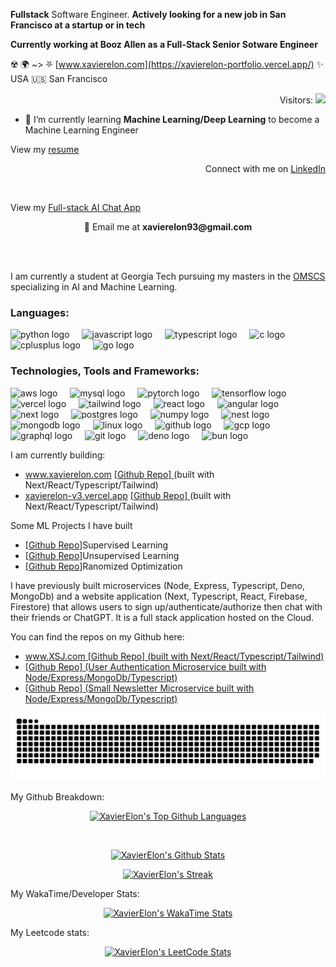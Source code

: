  **Fullstack** Software Engineer. **Actively looking for a new job in San Francisco at a startup or in tech**
 
 **Currently working at Booz Allen as a Full-Stack Senior Sotware Engineer**

☢️ 🌍 ~> ⛧ [www.xavierelon.com](https://xavierelon-portfolio.vercel.app/) ✨ 
USA 🇺🇸 San Francisco
<div align="right">
  Visitors:
  <img src="https://profile-counter.glitch.me/xavierelon/count.svg?"  />
</div>

- 🌱 I’m currently learning **Machine Learning/Deep Learning** to become a Machine Learning Engineer


View my <a href="https://xavierelon.github.io/resume/resume.pdf">resume</a> <p align="right"> Connect with me on <a href="https://www.linkedin.com/in/xavierelon/">LinkedIn</a></p>

<br/>

View my <a href="https://xsj-ui.vercel.app/">Full-stack AI Chat App</a> <p align="left"> 

<p align="center"> 💬 Email me at <b>xavierelon93@gmail.com</b></p>

<br><br>

<p>I am currently a student at Georgia Tech pursuing my masters in the <a href="https://omscs.gatech.edu/current-courses">OMSCS</a> specializing in AI and Machine Learning.</p>

<h3 align="left">Languages:</h3>
<div align="left">
  <img src="https://www.vectorlogo.zone/logos/python/python-horizontal.svg" height="40" alt="python logo"  />
  <img width="12" />
  <img src="https://www.vectorlogo.zone/logos/javascript/javascript-ar21.svg" height="40" alt="javascript logo"  />
  <img width="12" />
  <img src="https://www.vectorlogo.zone/logos/typescriptlang/typescriptlang-ar21.svg" height="40" alt="typescript logo"  />
  <img width="12" />
  <img src="https://cdn.jsdelivr.net/gh/devicons/devicon/icons/c/c-original.svg" height="40" alt="c logo"  />
  <img width="12" />
  <img src="https://cdn.jsdelivr.net/gh/devicons/devicon/icons/cplusplus/cplusplus-original.svg" height="40" alt="cplusplus logo"  />
  <img width="12" />
  <img src="https://www.vectorlogo.zone/logos/golang/golang-ar21.svg" height="40" alt="go logo"  />
  <img width="12" />
</div>

<h3 align="left">Technologies, Tools and Frameworks:</h3>
<div align="left">
  <img src="https://www.vectorlogo.zone/logos/amazon_aws/amazon_aws-ar21.svg" height="40" alt="aws logo"  />
  <img width="12" />
  <img src="https://www.vectorlogo.zone/logos/mysql/mysql-horizontal.svg" height="40" alt="mysql logo"  />
  <img width="12" />
  <img src="https://www.vectorlogo.zone/logos/pytorch/pytorch-ar21.svg" height="40" alt="pytorch logo"  />
  <img width="12" />
  <img src="https://www.vectorlogo.zone/logos/tensorflow/tensorflow-ar21.svg" height="40" alt="tensorflow logo"  />
  <img width="12" />
  <img src="https://www.vectorlogo.zone/logos/vercel/vercel-ar21.svg" height="40" alt="vercel logo"  />
  <img width="12" />
  <img src="https://www.vectorlogo.zone/logos/tailwindcss/tailwindcss-ar21.svg" height="40" alt="tailwind logo"  />
  <img width="12" />
  <img src="https://www.vectorlogo.zone/logos/reactjs/reactjs-ar21.svg" height="40" alt="react logo"  />
  <img width="12" />
  <img src="https://www.vectorlogo.zone/logos/angular/angular-ar21.svg" height="40" alt="angular logo"  />
  <img width="12" />
  <img src="https://www.vectorlogo.zone/logos/nextjs/nextjs-ar21.svg" height="40" alt="next logo"  />
  <img width="12" />
  <img src="https://www.vectorlogo.zone/logos/postgresql/postgresql-ar21.svg" height="40" alt="postgres logo"  />
  <img width="12" />
  <img src="https://www.vectorlogo.zone/logos/numpy/numpy-ar21.svg" height="40" alt="numpy logo"  />
  <img width="12" />
  <img src="https://www.vectorlogo.zone/logos/nestjs/nestjs-ar21.svg" height="40" alt="nest logo"  />
  <img width="12" />
  <img src="https://www.vectorlogo.zone/logos/mongodb/mongodb-ar21.svg" height="40" alt="mongodb logo"  />
  <img width="12" />
  <img src="https://www.vectorlogo.zone/logos/linux/linux-ar21.svg" height="40" alt="linux logo"  />
  <img width="12" />
  <img src="https://www.vectorlogo.zone/logos/github/github-ar21.svg" height="40" alt="github logo"  />
  <img width="12" />
  <img src="https://www.vectorlogo.zone/logos/google_cloud/google_cloud-ar21.svg" height="40" alt="gcp logo"  />
  <img width="12" />
  <img src="https://www.vectorlogo.zone/logos/graphql/graphql-ar21.svg" height="40" alt="graphql logo"  />
  <img width="12" />
  <img src="https://www.vectorlogo.zone/logos/git-scm/git-scm-ar21.svg" height="40" alt="git logo"  />
  <img width="12" />
  <img src="https://www.vectorlogo.zone/logos/deno/deno-ar21~v1.svg" height="40" alt="deno logo"  />
  <img width="12" />
  <img src="https://www.vectorlogo.zone/logos/bunsh/bunsh-ar21.svg" height="40" alt="bun logo"  />
  <img width="12" />
</div>


<p>I am currently building:</p>
<ul>
    <li><a href="www.xavierelon.com">www.xavierelon.com</a>  <a href="https://github.com/XavierElon/xavierelon-portfolio">  [Github Repo] </a>(built with Next/React/Typescript/Tailwind)</li>
    <li><a href="xavierelon-v3.vercel.app">xavierelon-v3.vercel.app</a>     <a href="https://github.com/XavierElon/xavierelon-v3">  [Github Repo] </a>(built with Next/React/Typescript/Tailwind)</li>
</ul>

<p>Some ML Projects I have built</p>
<ul>
    <li><a href="https://github.com/XavierElon/ML-supervised-learning">[Github Repo]</a>Supervised Learning</li>
    <li><a href="https://github.com/XavierElon/ML-unsupervised-learning">[Github Repo]</a>Unsupervised Learning</li>
    <li><a href="https://github.com/XavierElon/ML-randomized-optimization">[Github Repo]</a>Ranomized Optimization</li>
</ul>

<p> I have previously built microservices (Node, Express, Typescript, Deno, MongoDb) and a website application (Next, Typescript, React, Firebase, Firestore) that allows users to sign up/authenticate/authorize then chat with their friends or ChatGPT. It is a full stack application hosted on the Cloud.</p>
<p> You can find the repos on my Github here: </p>

  <ul>
    <li><a href="https://xsj-ui.vercel.app/">www.XSJ.com</a><a href="https://github.com/XavierElon/xsj-consulting-ui">  [Github Repo] (built with Next/React/Typescript/Tailwind)</a> </li>
    <li><a href="https://github.com/XavierElon/xsj-users-microservice">[Github Repo] (User Authentication Microservice built with Node/Express/MongoDb/Typescript)</a></li>
    <li><a href="https://github.com/XavierElon/xsj-newsletter-microservice">[Github Repo] (Small Newsletter Microservice built with Node/Express/MongoDb/Typescript)</a></li>
<!--     <li><a href="https://github.com/XavierElon/xsj-ui-starter-app">Next/React/Typescript Website</a></li> -->
<!--     <li><a href="https://github.com/XavierElon/xsj-reusable-component-library">React/Next/Typescript Reusable Component Library</a></li> -->
<!--     <li><a href="https://github.com/XavierElon/xsj-deno-microservice">Deno/Typescript Microservice</a></li> -->
  </ul>

<img src="https://raw.githubusercontent.com/xavierelon/xavierelon/output/snake.svg" alt="Snake animation" />

My Github Breakdown:
<br />
<p align="center">
  <a href="https://github.com/XavierElon/">
    <img title="XavierElon's Top Github Languages" alt="XavierElon's Top Github Languages" src="https://github-readme-stats.vercel.app/api/top-langs/?username=XavierElon&layout=donut-vertical&theme=cobalt" />
  </a>
</p>

<br />

<p align="center">
  <a href="https://github.com/XaiverElon">
    <img title="XavierElon's Github Stats" alt="XavierElon's Github Stats" src="https://github-readme-stats-xavierelons-projects.vercel.app/api?username=XavierElon&show_icons=true&count_private=true&include_all_commits=true&custom_title=GitHub%20Stats&number_format=long&show=prs_merged,prs_merged_percentage&theme=cobalt" />
  </a>
</p>
  
<p align="center">
  <a href="https://github.com/XavierElon#user-activity-overview">
    <img title="XavierElon's Github Streak" alt="XavierElon's Streak" src="https://github-readme-streak-stats.herokuapp.com/?user=XavierElon&theme=cobalt" />
  </a>
</p>

My WakaTime/Developer Stats:
<p align="center">
  <a href="https://wakatime.com/@XavierElon">
    <img title="XavierElon's WakaTime Stats" alt="XavierElon's WakaTime Stats" src="https://github-readme-stats.vercel.app/api/wakatime?username=xavierelon&theme=cobalt" />
  </a>
</p>

My Leetcode stats:
<br />

<p align="center">
  <a href="https://github.com/XavierElon/LeetCode-Stats-Card" target="_blank">
    <img title="XavierElon's LeetCode Stats" alt="XavierElon's LeetCode Stats" src="https://leetcard.jacoblin.cool/XavierElon?theme=unicorn&font=Courier%20Prime&ext=activity" />
  </a>
</p>

<!--
Languages, technology and frameworks I am well versed at: 
<br><br>
<a href="https://reactjs.org/"><img height="200px" width="300px" align="center" alt="react" src="./public/react.gif" /></a>
<a href="https://www.typescriptlang.org/"><img height="200px" align="center" alt="typescript" src="./public/typescript.gif"/></a>
<a href="https://javascript.com/"><img height="200px" width="300px" align="center" alt="javascript" src="./public/javascript.gif" /></a>
<a href="https://www.python.org/"><img height="200px" align="center" alt="python" src="./public/python.gif"/></a>
<a href="https://cloud.google.com/"><img height="200px" width="350px" align="center" alt="gcp" src="./public/gcp-gif.gif"/></a>
<a href="https://www.mongodb.com/"><img height="200px" align="center" alt="mongodb" src="./public/mongo-db.gif"/></a>
<a href="https://nodejs.org/en"><img height="200px" align="center" alt="nodejs" src="./public/node-gif.gif"/></a>
<a href="https://docker.com/"><img height="200px" width="300px" align="center" alt="docker" src="./public/docker.gif" /></a>
<a href="https://www.postgresql.org/"><img height="200px" align="center" alt="postgresql" src="./public/postgresql.gif"/></a>
<a href="https://aws.amazon.com/"><img height="200px" align="center" alt="aws" src="./public/aws.gif"/></a>
<a href="https://tailwindcss.com/"><img height="200px" width="350px" align="center" alt="tailwindcss" src="./public/tailwind.jpg"/></a>




<br><br>
Tech I am currently learning:
<br><br>
<a href="https://angular.io/"><img height="200px" width="300px" align="center" alt="angular" src="./public/angular-image.gif"/> </a>
<a href="https://nextjs.org/"><img height="200px" width="300px" align="center" alt="next" src="./public/next.jpeg"/></a>
<a href="https://firebase.google.com/"><img height="200px" width="300px" align="center" alt="firebase" src="./public/firebase.png"/></a>
<a href="https://go.dev/"><img height="200px" width="350px" align="center" alt="go" src="./public/go-gif.gif"/></a>
<a href="https://www.heroku.com/"><img height="200px" width="350px" align="center" alt="heroku" src="./public/heroku.png"/></a>
-->

<!--
<br><br>
Languages and tech I have previously used: 
<br><br>

<a href="https://www.learn-c.org/"><img height="200px" align="center" alt="c" src="./public/c.jpeg"/></a>
<a href="https://isocpp.org/"><img height="200px" align="center" alt="c++" src="./public/c++.gif"/></a>
<a href="https://www.java.com/en/"><img height="200px" align="center" alt="java" src="./public/java.gif"/></a>
<a href="https://deno.land"><img height="200px" width="300px" align="center" alt="deno" src="./public/deno.webp"/></a> -->
